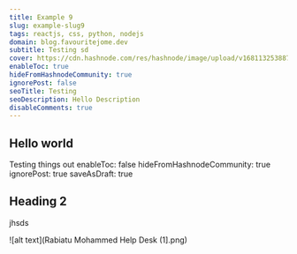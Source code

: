 ```yaml
---
title: Example 9
slug: example-slug9
tags: reactjs, css, python, nodejs
domain: blog.favouritejome.dev
subtitle: Testing sd
cover: https://cdn.hashnode.com/res/hashnode/image/upload/v1681132538878/itnaYF1h-.png
enableToc: true
hideFromHashnodeCommunity: true
ignorePost: false
seoTitle: Testing
seoDescription: Hello Description
disableComments: true
---
```


## Hello world

Testing things out
enableToc: false
hideFromHashnodeCommunity: true
ignorePost: true
saveAsDraft: true

## Heading 2

jhsds

![alt text](Rabiatu Mohammed Help Desk (1].png)
